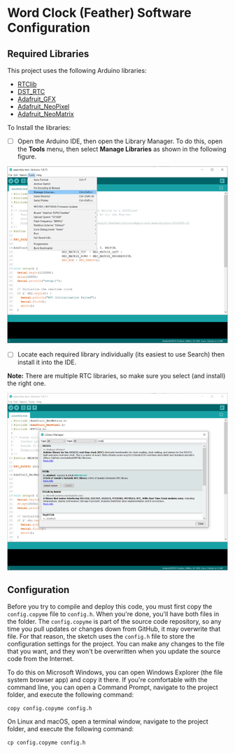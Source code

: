 # Word Clock (Feather) Software Configuration

## Required Libraries

This project uses the following Arduino libraries:

- [RTClib](https://github.com/adafruit/RTClib)
- [DST_RTC](https://github.com/andydoro/DST_RTC)
- [Adafruit_GFX](https://github.com/adafruit/Adafruit-GFX-Library)
- [Adafruit_NeoPixel](https://github.com/adafruit/Adafruit_NeoPixel)
- [Adafruit_NeoMatrix](https://github.com/adafruit/Adafruit_NeoMatrix)

To Install the libraries:

- [ ] Open the Arduino IDE, then open the Library Manager. To do this, open the **Tools** menu, then select **Manage Libraries** as shown in the following figure.

![Arduino IDE Tools Menu](images/arduino-ide-01.png)

- [ ] Locate each required library individually (its easiest to use Search) then install it into the IDE. 

**Note:** There are multiple RTC libraries, so make sure you select (and install) the right one.

![Arduino IDE Library Manager](images/arduino-ide-02.png)

## Configuration

Before you try to compile and deploy this code, you must first copy the `config.copyme` file to `config.h`. When you're done, you'll have both files in the folder. The `config.copyme` is part of the source code repository, so any time you pull updates or changes down from GitHub, it may overwrite that file.  For that reason, the sketch uses the `config.h` file to store the configuration settings for the project. You can make any changes to the file that you want, and they won't be overwritten when you update the source code from the Internet.

To do this on Microsoft Windows, you can open Windows Explorer (the file system browser app) and copy it there.  If you're comfortable with the command line, you can open a Command Prompt, navigate to the project folder, and execute the following command:

```shell
copy config.copyme config.h
```

On Linux and macOS, open a terminal window, navigate to the project folder, and execute the following command:

```shell
cp config.copyme config.h
```

